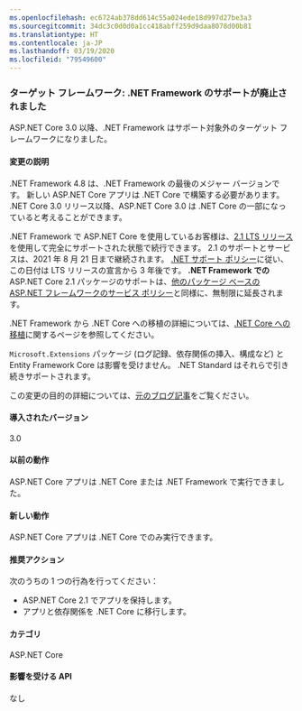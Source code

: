 ```yaml
---
ms.openlocfilehash: ec6724ab378dd614c55a024ede18d997d27be3a3
ms.sourcegitcommit: 34dc3c0d0d0a1cc418abff259d9daa8078d00b81
ms.translationtype: HT
ms.contentlocale: ja-JP
ms.lasthandoff: 03/19/2020
ms.locfileid: "79549600"
---
```

### <a name="target-framework-net-framework-support-dropped"></a>ターゲット フレームワーク: .NET Framework のサポートが廃止されました

ASP.NET Core 3.0 以降、.NET Framework はサポート対象外のターゲット フレームワークになりました。

#### <a name="change-description"></a>変更の説明

.NET Framework 4.8 は、.NET Framework の最後のメジャー バージョンです。 新しい ASP.NET Core アプリは .NET Core で構築する必要があります。 .NET Core 3.0 リリース以降、ASP.NET Core 3.0 は .NET Core の一部になっていると考えることができます。

.NET Framework で ASP.NET Core を使用しているお客様は、[2.1 LTS リリース](https://dotnet.microsoft.com/download/dotnet-core/2.1)を使用して完全にサポートされた状態で続行できます。 2\.1 のサポートとサービスは、2021 年 8 月 21 日まで継続されます。 [.NET サポート ポリシー](https://dotnet.microsoft.com/platform/support-policy)に従い、この日付は LTS リリースの宣言から 3 年後です。 **.NET Framework での**  ASP.NET Core 2.1 パッケージのサポートは、[他のパッケージ ベースの ASP.NET フレームワークのサービス ポリシー](https://dotnet.microsoft.com/platform/support/policy/aspnet)と同様に、無制限に延長されます。

.NET Framework から .NET Core への移植の詳細については、[.NET Core への移植](~/docs/core/porting/index.md)に関するページを参照してください。

`Microsoft.Extensions` パッケージ (ログ記録、依存関係の挿入、構成など) と Entity Framework Core は影響を受けません。 .NET Standard はそれらで引き続きサポートされます。

この変更の目的の詳細については、[元のブログ記事](https://devblogs.microsoft.com/aspnet/a-first-look-at-changes-coming-in-asp-net-core-3-0/)をご覧ください。

#### <a name="version-introduced"></a>導入されたバージョン

3.0

#### <a name="old-behavior"></a>以前の動作

ASP.NET Core アプリは .NET Core または .NET Framework で実行できました。

#### <a name="new-behavior"></a>新しい動作

ASP.NET Core アプリは .NET Core でのみ実行できます。

#### <a name="recommended-action"></a>推奨アクション

次のうちの 1 つの行為を行ってください：

- ASP.NET Core 2.1 でアプリを保持します。
- アプリと依存関係を .NET Core に移行します。

#### <a name="category"></a>カテゴリ

ASP.NET Core

#### <a name="affected-apis"></a>影響を受ける API

なし

<!-- 

#### Affected APIs

Not detectable via API analysis

-->
